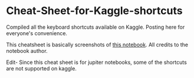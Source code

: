# Cheat-Sheet-for-Kaggle-shortcuts
Compiled all the keyboard shortcuts available on Kaggle. Posting here for everyone's convenience. 


This cheatsheet is basically screenshots of [this notebook](https://www.kaggle.com/code/jonathonbatson/musings-of-a-keyboard-warrior/notebook). All credits to the notebook author. 

Edit- Since this cheat sheet is for jupiter notebooks, some of the shortcuts are not supported on kaggle. 
